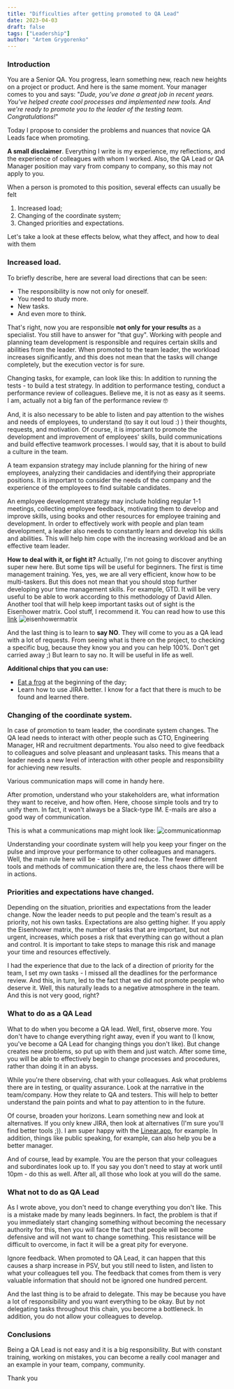 ```yaml
---
title: "Difficulties after getting promoted to QA Lead"
date: 2023-04-03
draft: false
tags: ["Leadership"]
author: "Artem Grygorenko"
---
```


### Introduction
You are a Senior QA. You progress, learn something new, reach new heights on a project or product. And here is the same moment. Your manager comes to you and says: <span class="personal">"*Dude, you've done a great job in recent years. You've helped create cool processes and implemented new tools. And we're ready to promote you to the leader of the testing team. Congratulations!*"</span>

Today I propose to consider the problems and nuances that novice QA Leads face when promoting.

**A small disclaimer**. Everything I write is my experience, my reflections, and the experience of colleagues with whom I worked. Also, the QA Lead or QA Manager position may vary from company to company, so this may not apply to you.

When a person is promoted to this position, several effects can usually be felt
1. Increased load;
2. Changing of the coordinate system;
3. Changed priorities and expectations.

Let's take a look at these effects below, what they affect, and how to deal with them

### Increased load.
To briefly describe, here are several load directions that can be seen:
- The responsibility is now not only for oneself.
- You need to study more.
- New tasks.
- And even more to think.

That's right, now you are responsible **not only for your results** as a specialist. You still have to answer for "that guy".
Working with people and planning team development is responsible and requires certain skills and abilities from the leader. When promoted to the team leader, the workload increases significantly, and this does not mean that the tasks will change completely, but the execution vector is for sure.

Changing tasks, for example, can look like this:
In addition to running the tests - to build a test strategy. In addition to performance testing, conduct a performance review of colleagues.
Believe me, it is not as easy as it seems. I am, actually not a big fan of the performance review 🤓 

And, it is also necessary to be able to listen and pay attention to the wishes and needs of employees, to understand (to say it out loud :) ) their thoughts, requests, and motivation.
Of course, it is important to promote the development and improvement of employees' skills, build communications and build effective teamwork processes. I would say, that it is about to build a culture in the team.

A team expansion strategy may include planning for the hiring of new employees, analyzing their candidacies and identifying their appropriate positions. It is important to consider the needs of the company and the experience of the employees to find suitable candidates.

An employee development strategy may include holding regular 1-1 meetings, collecting employee feedback, motivating them to develop and improve skills, using books and other resources for employee training and development.
In order to effectively work with people and plan team development, a leader also needs to constantly learn and develop his skills and abilities. This will help him cope with the increasing workload and be an effective team leader.
   
**How to deal with it, or fight it?**
Actually, I'm not going to discover anything super new here. But some tips will be useful for beginners.
The first is time management training. Yes, yes, we are all very efficient, know how to be multi-taskers. But this does not mean that you should stop further developing your time management skills.
For example, GTD. It will be very useful to be able to work according to this methodology of David Allen.
Another tool that will help keep important tasks out of sight is the Eisenhower matrix. Cool stuff, I recommend it.
You can read how to use this [link](https://untools.co/eisenhower-matrix)
![eisenhowermatrix](../images/eisenhowermatrix.png)

And the last thing is to learn to **say NO**. They will come to you as a QA lead with a lot of requests. From seeing what is there on the project, to checking a specific bug, because they know you and you can help 100%. Don't get carried away ;) But learn to say no. It will be useful in life as well.

**Additional chips that you can use:**
- [Eat a frog](https://unito.io/blog/eat-the-frog) at the beginning of the day;
- Learn how to use JIRA better. I know for a fact that there is much to be found and learned there.

### Changing of the coordinate system.
In case of promotion to team leader, the coordinate system changes. The QA lead needs to interact with other people such as CTO, Engineering Manager, HR and recruitment departments. You also need to give feedback to colleagues and solve pleasant and unpleasant tasks. This means that a leader needs a new level of interaction with other people and responsibility for achieving new results.

Various communication maps will come in handy here.

After promotion, understand who your stakeholders are, what information they want to receive, and how often.
Here, choose simple tools and try to unify them. In fact, it won't always be a Slack-type IM. E-mails are also a good way of communication.

This is what a communications map might look like:
![communicationmap](../images/Communication_map.jpg)

Understanding your coordinate system will help you keep your finger on the pulse and improve your performance to other colleagues and managers. Well, the main rule here will be - simplify and reduce.
The fewer different tools and methods of communication there are, the less chaos there will be in actions.

### Priorities and expectations have changed.
Depending on the situation, priorities and expectations from the leader change. Now the leader needs to put people and the team's result as a priority, not his own tasks. Expectations are also getting higher. If you apply the Eisenhower matrix, the number of tasks that are important, but not urgent, increases, which poses a risk that everything can go without a plan and control. It is important to take steps to manage this risk and manage your time and resources effectively.

I had the experience that due to the lack of a direction of priority for the team, I set my own tasks - I missed all the deadlines for the performance review. And this, in turn, led to the fact that we did not promote people who deserve it.
Well, this naturally leads to a negative atmosphere in the team. And this is not very good, right?

### What to do as a QA Lead
What to do when you become a QA lead.
Well, first, observe more. You don't have to change everything right away, even if you want to (I know, you've become a QA Lead for changing things you don't like). But change creates new problems, so put up with them and just watch. After some time, you will be able to effectively begin to change processes and procedures, rather than doing it in an abyss.

While you're there observing, chat with your colleagues. Ask what problems there are in testing, or quality assurance. Look at the narrative in the team/company. How they relate to QA and testers. This will help to better understand the pain points and what to pay attention to in the future.

Of course, broaden your horizons. Learn something new and look at alternatives. If you only knew JIRA, then look at alternatives (I'm sure you'll find better tools ;)). I am super happy with the [Linear.app](http://linear.app/), for example. 
In addition, things like public speaking, for example, can also help you be a better manager.

And of course, lead by example. You are the person that your colleagues and subordinates look up to. If you say you don't need to stay at work until 10pm - do this as well. After all, all those who look at you will do the same.

### What not to do as QA Lead
As I wrote above, you don't need to change everything you don't like. This is a mistake made by many leads beginners. In fact, the problem is that if you immediately start changing something without becoming the necessary authority for this, then you will face the fact that people will become defensive and will not want to change something. This resistance will be difficult to overcome, in fact it will be a great pity for everyone.

Ignore feedback. When promoted to QA Lead, it can happen that this causes a sharp increase in PSV, but you still need to listen, and listen to what your colleagues tell you. The feedback that comes from them is very valuable information that should not be ignored one hundred percent.

And the last thing is to be afraid to delegate. This may be because you have a lot of responsibility and you want everything to be okay. But by not delegating tasks throughout this chain, you become a bottleneck. In addition, you do not allow your colleagues to develop.

### Conclusions
Being a QA Lead is not easy and it is a big responsibility. But with constant training, working on mistakes, you can become a really cool manager and an example in your team, company, community.

Thank you